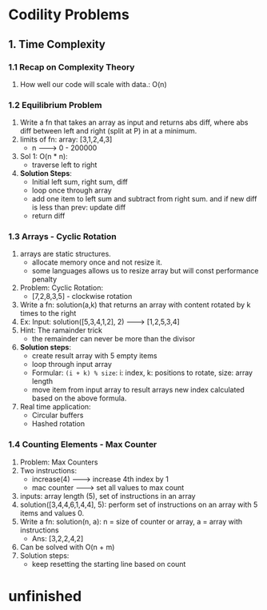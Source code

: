 # Codility Problems

## 1. Time Complexity
### 1.1 Recap on Complexity Theory
1. How well our code will scale with data.: O(n)

### 1.2 Equilibrium Problem
1. Write a fn that takes an array as input and returns abs diff, where abs diff between left and right (split at P) in at a minimum.
2. limits of fn: array: [3,1,2,4,3]
    * n ---> 0 - 200000
3. Sol 1: O(n * n): 
    - traverse left to right
4. **Solution Steps**:
    * Initial left sum, right sum, diff
    * loop once through array
    * add one item to left sum and subtract from right sum. and if new diff is less than prev: update diff
    * return diff

### 1.3 Arrays - Cyclic Rotation
1. arrays are static structures.
    * allocate memory once and not resize it.
    * some languages allows us to resize array but will const performance penalty
2. Problem: Cyclic Rotation: 
    * [7,2,8,3,5] - clockwise rotation
3. Write a fn: solution(a,k) that returns an array with content rotated by k times to the right
4. Ex: Input: solution([5,3,4,1,2], 2) ---> [1,2,5,3,4]
5. Hint: The ramainder trick
    * the remainder can never be more than the divisor
6. **Solution steps**:
    * create result array with 5 empty items
    * loop through input array
    * Formular: `(i + k) % size`: i: index, k: positions to rotate, size: array length
    * move item from input array to result arrays new index calculated based on the above formula.
7. Real time application:
    - Circular buffers
    - Hashed rotation

### 1.4 Counting Elements - Max Counter
1. Problem: Max Counters
2. Two instructions:
    * increase(4) ---> increase 4th index by 1
    * mac counter ---> set all values to max count
3. inputs: array length (5), set of instructions in an array
4. solution([3,4,4,6,1,4,4], 5): perform set of instructions on an array with 5 items and values 0.
5. Write a fn: solution(n, a): n = size of counter or array, a = array with instructions
    - Ans: [3,2,2,4,2]
6. Can be solved with O(n + m)
7. Solution steps:
    * keep resetting the starting line based on count
# unfinished
